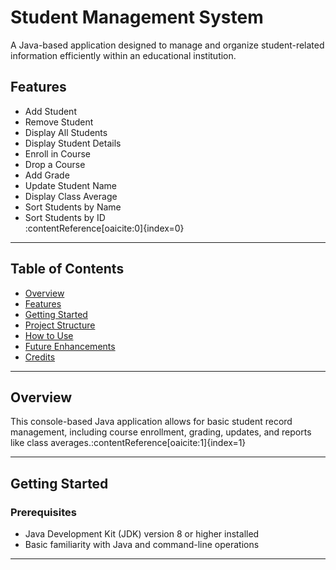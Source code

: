 # Student Management System

A Java-based application designed to manage and organize student-related information efficiently within an educational institution.

##  Features

- Add Student  
- Remove Student  
- Display All Students  
- Display Student Details  
- Enroll in Course  
- Drop a Course  
- Add Grade  
- Update Student Name  
- Display Class Average  
- Sort Students by Name  
- Sort Students by ID  
:contentReference[oaicite:0]{index=0}

---

##  Table of Contents

- [Overview](#overview)  
- [Features](#features)  
- [Getting Started](#getting-started)  
- [Project Structure](#project-structure)  
- [How to Use](#how-to-use)  
- [Future Enhancements](#future-enhancements)  
- [Credits](#credits)

---

## Overview

This console-based Java application allows for basic student record management, including course enrollment, grading, updates, and reports like class averages.:contentReference[oaicite:1]{index=1}

---

## Getting Started

### Prerequisites

- Java Development Kit (JDK) version 8 or higher installed  
- Basic familiarity with Java and command-line operations

---
